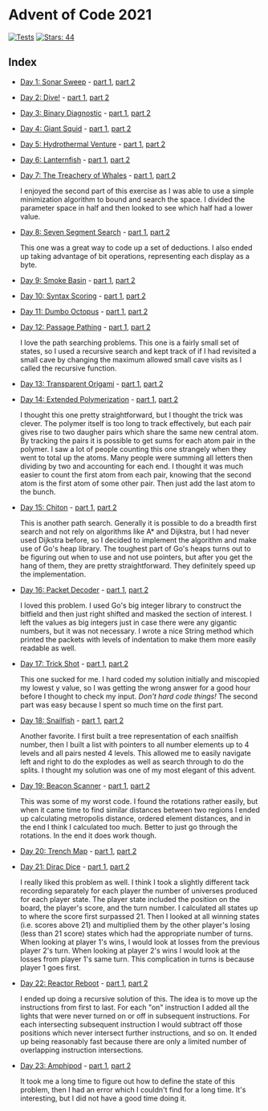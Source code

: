 # Advent of Code 2021

[![Tests](https://github.com/devries/advent_of_code_2021/actions/workflows/main.yml/badge.svg)](https://github.com/devries/advent_of_code_2021/actions/workflows/main.yml)
[![Stars: 44](https://img.shields.io/badge/⭐_Stars-44-yellow)](https://adventofcode.com/2021)

## Index

- [Day 1: Sonar Sweep](https://adventofcode.com/2021/day/1) - [part 1](day01_p1/main.go), [part 2](day01_p2/main.go)
- [Day 2: Dive!](https://adventofcode.com/2021/day/2) - [part 1](day02_p1/main.go), [part 2](day02_p2/main.go)
- [Day 3: Binary Diagnostic](https://adventofcode.com/2021/day/3) - [part 1](day03_p1/main.go), [part 2](day03_p2/main.go)
- [Day 4: Giant Squid](https://adventofcode.com/2021/day/4) - [part 1](day04_p1/main.go), [part 2](day04_p2/main.go)
- [Day 5: Hydrothermal Venture](https://adventofcode.com/2021/day/5) - [part 1](day05_p1/main.go), [part 2](day05_p2/main.go)
- [Day 6: Lanternfish](https://adventofcode.com/2021/day/6) - [part 1](day06_p1/main.go), [part 2](day06_p2/main.go)
- [Day 7: The Treachery of Whales](https://adventofcode.com/2021/day/7) - [part 1](day07_p1/main.go), [part 2](day07_p2/main.go)

  I enjoyed the second part of this exercise as I was able to use a simple
  minimization algorithm to bound and search the space. I divided the parameter
  space in half and then looked to see which half had a lower value.

- [Day 8: Seven Segment Search](https://adventofcode.com/2021/day/8) - [part 1](day08_p1/main.go), [part 2](day08_p2/main.go)

  This one was a great way to code up a set of deductions. I also ended up
  taking advantage of bit operations, representing each display as a byte.

- [Day 9: Smoke Basin](https://adventofcode.com/2021/day/9) - [part 1](day09_p1/main.go), [part 2](day09_p2/main.go)
- [Day 10: Syntax Scoring](https://adventofcode.com/2021/day/10) - [part 1](day10_p1/main.go), [part 2](day10_p2/main.go)
- [Day 11: Dumbo Octopus](https://adventofcode.com/2021/day/11) - [part 1](day11_p1/main.go), [part 2](day11_p2/main.go)
- [Day 12: Passage Pathing](https://adventofcode.com/2021/day/12) - [part 1](day12_p1/main.go), [part 2](day12_p2/main.go)

  I love the path searching problems. This one is a fairly small set of states,
  so I used a recursive search and kept track of if I had revisited a small
  cave by changing the maximum allowed small cave visits as I called the 
  recursive function.

- [Day 13: Transparent Origami](https://adventofcode.com/2021/day/13) - [part 1](day13_p1/main.go), [part 2](day13_p2/main.go)
- [Day 14: Extended Polymerization](https://adventofcode.com/2021/day/14) - [part 1](day14_p1/main.go), [part 2](day14_p2/main.go)

  I thought this one pretty straightforward, but I thought the trick was clever.
  The polymer itself is too long to track effectively, but each pair gives rise
  to two daugher pairs which share the same new central atom. By tracking the
  pairs it is possible to get sums for each atom pair in the polymer. I saw a
  lot of people counting this one strangely when they went to total up the
  atoms. Many people were summing all letters then dividing by two and accounting
  for each end. I thought it was much easier to count the first atom from each
  pair, knowing that the second atom is the first atom of some other pair. Then
  just add the last atom to the bunch.

- [Day 15: Chiton](https://adventofcode.com/2021/day/15) - [part 1](day15_p1/main.go), [part 2](day15_p2/main.go)

  This is another path search. Generally it is possible to do a breadth first
  search and not rely on algorithms like A* and Dijkstra, but I had never used
  Dijkstra before, so I decided to implement the algorithm and make use of Go's
  heap library. The toughest part of Go's heaps turns out to be figuring out
  when to use and not use pointers, but after you get the hang of them, they are
  pretty straightforward. They definitely speed up the implementation.

- [Day 16: Packet Decoder](https://adventofcode.com/2021/day/16) - [part 1](day16_p1/main.go), [part 2](day16_p2/main.go)

  I loved this problem. I used Go's big integer library to construct the bitfield
  and then just right shifted and masked the section of interest. I left the
  values as big integers just in case there were any gigantic numbers, but it
  was not necessary. I wrote a nice String method which printed the packets
  with levels of indentation to make them more easily readable as well.

- [Day 17: Trick Shot](https://adventofcode.com/2021/day/17) - [part 1](day17_p1/main.go), [part 2](day17_p2/main.go)

  This one sucked for me. I hard coded my solution initially and miscopied my
  lowest y value, so I was getting the wrong answer for a good hour before I
  thought to check my input. *Don't hard code things!* The second part was
  easy because I spent so much time on the first part.

- [Day 18: Snailfish](https://adventofcode.com/2021/day/18) - [part 1](day18_p1/main.go), [part 2](day18_p2/main.go)

  Another favorite. I first built a tree representation of each snailfish
  number, then I built a list with pointers to all number elements up to 4 levels
  and all pairs nested 4 levels. This allowed me to easily navigate left and right
  to do the explodes as well as search through to do the splits.
  I thought my solution was one of my most elegant of this advent.

- [Day 19: Beacon Scanner](https://adventofcode.com/2021/day/19) - [part 1](day19_p1/main.go), [part 2](day19_p2/main.go)

  This was some of my worst code. I found the rotations rather easily, but when
  it came time to find similar distances between two regions I ended up
  calculating metropolis distance, ordered element distances, and in the end I
  think I calculated too much. Better to just go through the rotations. In the
  end it does work though.

- [Day 20: Trench Map](https://adventofcode.com/2021/day/20) - [part 1](day20_p1/main.go), [part 2](day20_p2/main.go)
- [Day 21: Dirac Dice](https://adventofcode.com/2021/day/21) - [part 1](day21_p1/main.go), [part 2](day21_p2/main.go)

  I really liked this problem as well. I think I took a slightly different tack
  recording separately for each player the number of universes produced for
  each player state. The player state included the position on the board, the
  player's score, and the turn number. I calculated all states up to where the
  score first surpassed 21. Then I looked at all winning states (i.e. scores
  above 21) and multiplied them by the other player's losing (less than 21 score)
  states which had the appropriate number of turns. When looking at player 1's
  wins, I would look at losses from the previous player 2's turn. When looking
  at player 2's wins I would look at the losses from player 1's same turn. This
  complication in turns is because player 1 goes first.

- [Day 22: Reactor Reboot](https://adventofcode.com/2021/day/22) - [part 1](day22_p1/main.go), [part 2](day22_p2/main.go)

  I ended up doing a recursive solution of this. The idea is to move up the
  instructions from first to last. For each "on" instruction I added all the
  lights that were never turned on or off in subsequent instructions. For each
  intersecting subsequent instruction I would subtract off those positions
  which never intersect further instructions, and so on. It ended up being
  reasonably fast because there are only a limited number of overlapping
  instruction intersections.

- [Day 23: Amphipod](https://adventofcode.com/2021/day/23) - [part 1](day23_p1/main.go), [part 2](day23_p2/main.go)

  It took me a long time to figure out how to define the state of this problem,
  then I had an error which I couldn't find for a long time. It's interesting,
  but I did not have a good time doing it.
